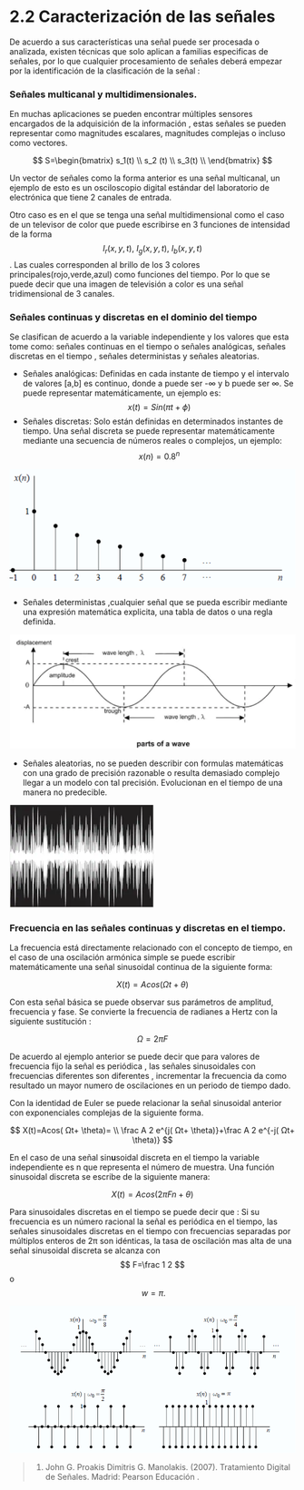 # 2.2 Caracterización de las señales

De acuerdo a sus características una señal puede ser procesada o analizada, existen técnicas que solo aplican a familias especificas de señales, por lo que cualquier procesamiento de señales deberá empezar por la identificación de la clasificación de la señal : 

### Señales multicanal y multidimensionales.

En muchas aplicaciones se pueden encontrar múltiples sensores encargados de la adquisición de la información , estas señales se pueden representar como magnitudes escalares, magnitudes complejas o incluso como vectores.

$$
S=\begin{bmatrix}
    s_1(t)  \\
    s_2 (t) \\
    s_3(t)  \\
    \end{bmatrix}
$$

Un vector de señales como la forma anterior es una señal multicanal, un ejemplo de esto es un osciloscopio digital estándar del laboratorio de electrónica que tiene 2 canales de entrada.

 Otro caso es en el que se tenga una señal multidimensional como el caso de un televisor de color que puede escribirse en 3 funciones de intensidad de la forma $$I_r(x,y,t) , \  I_g(x,y,t) ,\ I_b(x,y,t) $$ . Las cuales corresponden al brillo de los 3 colores principales\(rojo,verde,azul\) como funciones del tiempo. Por lo que se puede decir que una imagen de televisión a color es una señal tridimensional de 3 canales. 

### Señales continuas y discretas en el dominio del tiempo

Se clasifican de acuerdo a la variable independiente y los valores que esta tome como: señales continuas en el tiempo o señales analógicas, señales discretas en el tiempo , señales deterministas y señales aleatorias.

* Señales analógicas: Definidas en cada instante de tiempo y el intervalo de valores \[a,b\] es continuo, donde a puede ser -∞ y b puede ser ∞.  Se puede representar matemáticamente, un ejemplo es: $$x(t)=Sin(\pi t + \phi)$$ 
* Señales discretas: Solo están definidas en determinados instantes  de tiempo. Una señal discreta se puede representar matemáticamente mediante una secuencia de números reales o complejos, un ejemplo: $$x(n)=0.8^n$$ 

![Representaci&#xF3;n gr&#xE1;fica de la se&#xF1;al discreta propuesta](../.gitbook/assets/image%20%2886%29.png)

* Señales deterministas ,cualquier señal que se pueda escribir mediante una expresión matemática explicita, una tabla de datos o una regla definida.

![Se&#xF1;al seno](../.gitbook/assets/image%20%2887%29.png)

* Señales aleatorias, no se pueden describir con formulas matemáticas con una grado de precisión razonable o resulta demasiado complejo llegar a un modelo con tal precisión. Evolucionan en el tiempo de una manera no predecible.

![Se&#xF1;al de ruido](../.gitbook/assets/image%20%2877%29.png)

### Frecuencia en las señales continuas y discretas en el tiempo.

La frecuencia está directamente relacionado con el concepto de tiempo, en el caso de una oscilación armónica simple se puede escribir matemáticamente una señal sinusoidal continua de la siguiente forma:

$$
X(t)= Acos( Ωt+ \theta)
$$

Con esta señal básica se puede observar sus parámetros de amplitud, frecuencia y fase. Se convierte la frecuencia de radianes a Hertz con la siguiente sustitución : 

$$
Ω = 2πF
$$

De acuerdo al ejemplo anterior se puede decir que para valores de frecuencia fijo la señal es periódica ,  las señales sinusoidales con frecuencias diferentes son diferentes , incrementar la frecuencia da como resultado un mayor numero de oscilaciones en un periodo de tiempo dado.

Con la identidad de Euler se puede relacionar la señal sinusoidal anterior con exponenciales complejas de la siguiente forma.

$$
X(t)=Acos( Ωt+ \theta)= \\ \frac A 2 e^{j( Ωt+ \theta)}+\frac A 2 e^{-j( Ωt+ \theta)}
$$

En el caso de una señal sin**u**soidal discreta en el tiempo la variable independiente es n que representa el número de muestra. Una función sinusoidal discreta se escribe de la siguiente manera:

$$
X(t)= Acos( 2πFn+ \theta)
$$

Para sinusoidales discretas en el tiempo se puede decir que : Si su frecuencia es un número racional  la señal es periódica en el tiempo, las señales sinusoidales discretas en el tiempo con frecuencias separadas por múltiplos enteros de 2π son idénticas, la tasa de oscilación mas alta de una señal sinusoidal discreta se alcanza con $$ F=\frac 1 2 $$ o $$\ w=π.$$ 

![Oscilaciones de una se&#xF1;al sinusoidal b&#xE1;sica](../.gitbook/assets/image%20%2848%29.png)

> 1.  John G. Proakis Dimitris G. Manolakis. \(2007\). Tratamiento Digital de Señales. Madrid: Pearson Educación .




